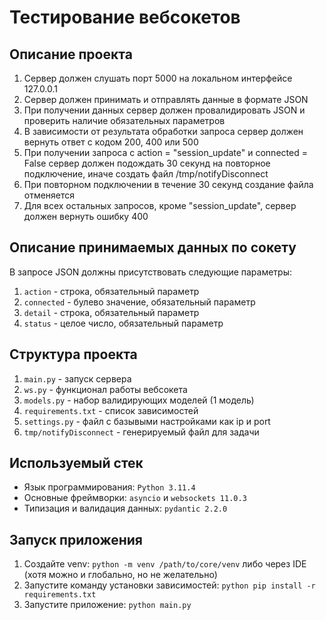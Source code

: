 # Тестирование вебсокетов
## Описание проекта
1. Сервер должен слушать порт 5000 на локальном интерфейсе 127.0.0.1
2. Сервер должен принимать и отправлять данные в формате JSON
3. При получении данных сервер должен провалидировать JSON и проверить наличие обязательных параметров
4. В зависимости от результата обработки запроса сервер должен вернуть ответ с кодом 200, 400 или 500
5. При получении запроса с action = "session_update" и connected = False сервер должен подождать 30 секунд на повторное подключение, иначе создать файл /tmp/notifyDisconnect
6. При повторном подключении в течение 30 секунд создание файла отменяется
7. Для всех остальных запросов, кроме "session_update", сервер должен вернуть ошибку 400
## Описание принимаемых данных по сокету
В запросе JSON должны присутствовать следующие параметры:

1. `action` - строка, обязательный параметр
2. `connected` - булево значение, обязательный параметр
3. `detail` - строка, обязательный параметр
4. `status` - целое число, обязательный параметр

## Структура проекта
1. `main.py` - запуск сервера
2. `ws.py` - функционал работы вебсокета
3. `models.py` - набор валидирующих моделей (1 модель)
4. `requirements.txt` - список зависимостей
5. `settings.py` - файл с базывыми настройками как ip и port
6. `tmp/notifyDisconnect` - генерируемый файл для задачи

## Используемый стек
* Язык программирования: `Python 3.11.4`
* Основные фреймворки: `asyncio` и `websockets 11.0.3`
* Типизация и валидация данных: `pydantic 2.2.0`

## Запуск приложения
1. Создайте venv: `python -m venv /path/to/core/venv` либо через IDE
(хотя можно и глобально, но не желательно)
2. Запустите команду установки зависимостей: `python pip install -r requirements.txt`
3. Запустите приложение: `python main.py`